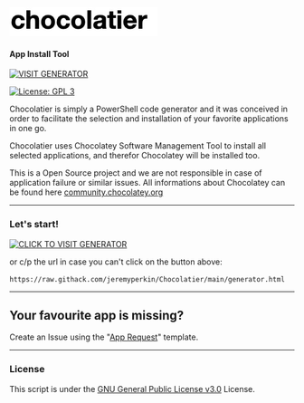 ![Chocolatier](https://raw.githubusercontent.com/jeremyperkin/Chocolatier/main/images/chocol.jpg "Chocolatier")
#### App Install Tool
[![VISIT GENERATOR](https://img.shields.io/badge/Visit_Generator-blue.svg?style=for-the-badge)](https://rawcdn.githack.com/jeremyperkin/Chocolatier/e5dfff6936f1189e3c7b9017f074263f37c4198c/generator.html)

[![License: GPL 3](https://img.shields.io/badge/License-GPL%203-blue.svg?style=for-the-badge&colorB=177DC1&label=license)](LICENSE)

Chocolatier is simply a PowerShell code generator and it was conceived in order to facilitate the selection and installation of your favorite applications in one go.

Chocolatier uses Chocolatey Software Management Tool to install all selected applications, and therefor Chocolatey will be installed too.

This is a Open Source project and we are not responsible in case of application failure or similar issues. All informations about Chocolatey can be found here [community.chocolatey.org](https://community.chocolatey.org "community.chocolatey.org")

------------
### Let's start!
[![CLICK TO VISIT GENERATOR](https://img.shields.io/badge/Click_To_Visit_Generator-blue.svg?style=for-the-badge)](https://rawcdn.githack.com/jeremyperkin/Chocolatier/e5dfff6936f1189e3c7b9017f074263f37c4198c/generator.html)

or c/p the url in case you can't click on the button above:

    https://raw.githack.com/jeremyperkin/Chocolatier/main/generator.html


------------
## Your favourite app is missing?
Create an Issue using the "[App Request](https://github.com/jeremyperkin/Chocolatier/issues/new?assignees=jeremyperkin&labels=App+Request&template=app-request.md&title=App+name "App Request")" template.


------------
### License
This script is under the [GNU General Public License v3.0](https://github.com/jeremyperkin/Chocolatier/blob/main/LICENSE "GNU General Public License v3.0") License.
